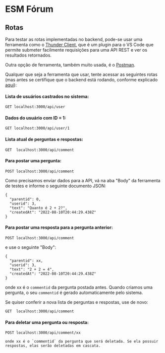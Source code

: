 # ESM Fórum

## Rotas

Para testar as rotas implementadas no backend, pode-se usar uma ferramenta como o
[Thunder Client](https://marketplace.visualstudio.com/items?itemName=rangav.vscode-thunder-client), 
que é um plugin para o VS Code que permite submeter facilmente requisições para uma
API REST e ver os resultados retornados. 

Outra opção de ferramenta, também muito usada, é o [Postman](https://www.postman.com/).

Qualquer que seja a ferramenta que usar, tente acessar as seguintes rotas (mas antes
se certifique que o backend está rodando, conforme explicado 
[aqui](https://github.com/aserg-ufmg/esmforum/blob/main/docs/install-info.md)):

#### Lista de usuários castrados no sistema: ####

  `GET localhost:3000/api/user`
  
#### Dados do usuário com ID = 1: ####

  `GET localhost:3000/api/user/1`

#### Lista atual de perguntas e respostas: ####

  `GET  localhost:3000/api/comment`

#### Para postar uma pergunta: ####
 
  `POST localhost:3000/api/comment`
  
  Como precisamos enviar dados para a API, vá na aba "Body" da ferramenta de testes e informe 
  o seguinte documento JSON:
  
  ```
  {
    "parentid": 0,
    "userid": 3,
    "text": "Quanto é 2 + 2?",
    "createdAt": "2022-08-10T20:44:29.438Z"
  }
  ```
  
#### Para postar uma resposta para a pergunta anterior: ####
  
  `POST localhost:3000/api/comment`
  
  e use o seguinte "Body": 

  ```
  {
    "parentid": xx,  
    "userid": 3,
    "text": "2 + 2 = 4",
    "createdAt": "2022-08-10T20:44:29.438Z"
  }
  ```
  
   onde xx é o `commentid` da pergunta postada antes. Quando criamos uma pergunta, o seu `commentid` é 
   gerado automaticamente pelo sistema.
  
   Se quiser conferir a nova lista de perguntas e respostas, use de novo:
  
   `GET  localhost:3000/api/comment`
  
  
#### Para deletar uma pergunta ou resposta: ####

   `POST localhost:3000/api/comment/xx`
  
    onde xx é o `commentid` da pergunta que será deletada. Se ela possuir respostas, elas serão deletadas em cascata.
  
